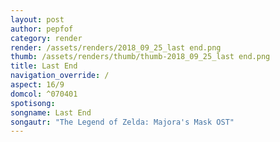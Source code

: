 ```yaml
---
layout: post
author: pepfof
category: render
render: /assets/renders/2018_09_25_last end.png
thumb: /assets/renders/thumb/thumb-2018_09_25_last end.png
title: Last End
navigation_override: /
aspect: 16/9
domcol: ^070401
spotisong: 
songname: Last End
songautr: "The Legend of Zelda: Majora's Mask OST"
---
```


<!--USER BEGIN 1-->

<!--USER END 1-->

<!--more-->
<!--USER BEGIN 2-->

<!--USER END 2-->

